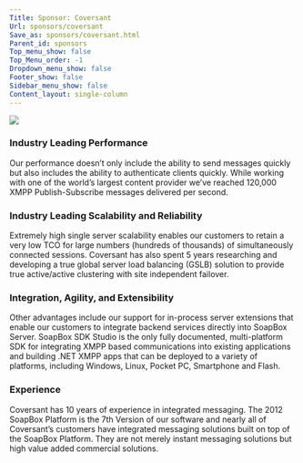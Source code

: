 ```yaml
---
Title: Sponsor: Coversant
Url: sponsors/coversant
Save_as: sponsors/coversant.html
Parent_id: sponsors
Top_menu_show: false
Top_Menu_order: -1
Dropdown_menu_show: false
Footer_show: false
Sidebar_menu_show: false
Content_layout: single-column
---
```


![](/images/logos/coversant.png)

### Industry Leading Performance

Our performance doesn’t only include the ability to send messages quickly but also includes the ability to authenticate clients quickly. While working with one of the world’s largest content provider we’ve reached 120,000 XMPP Publish-Subscribe messages delivered per second.

### Industry Leading Scalability and Reliability

Extremely high single server scalability enables our customers to retain a very low TCO for large numbers (hundreds of thousands) of simultaneously connected sessions. Coversant has also spent 5 years researching and developing a true global server load balancing (GSLB) solution to provide true active/active clustering with site independent failover.

### Integration, Agility, and Extensibility

Other advantages include our support for in-process server extensions that enable our customers to integrate backend services directly into SoapBox Server. SoapBox SDK Studio is the only fully documented, multi-platform SDK for integrating XMPP based communications into existing applications and building .NET XMPP apps that can be deployed to a variety of platforms, including Windows, Linux, Pocket PC, Smartphone and Flash.

### Experience

Coversant has 10 years of experience in integrated messaging. The 2012 SoapBox Platform is the 7th Version of our software and nearly all of Coversant’s customers have integrated messaging solutions built on top of the SoapBox Platform. They are not merely instant messaging solutions but high value added commercial solutions.
